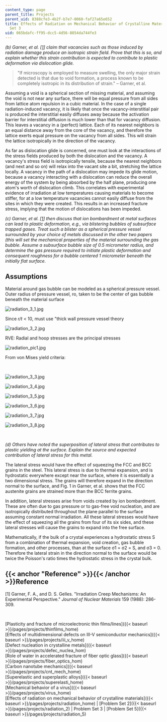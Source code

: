 ```yaml
---
content_type: page
parent_title: Projects
parent_uid: 8388cfe3-4b2f-b7e7-0060-faf27a65e652
title: Effects of Radiation on Mechanical Behavior of Crystalline Materials - Problem
  Set 3
uid: 065bdafc-ff95-dcc5-4d56-8854da744fe3
---
```


_(b) Garner, et al. \[[1](#Reference)\] claim that vacancies such as those induced by radiation damage produce an isotropic strain field. Prove that this is so, and explain whether this strain contribution is expected to contribute to plastic deformation via dislocation glide._

> "If microscopy is employed to measure swelling, the only major strain detected is that due to void formation, a process known to be completely isotropic in its distribution of strain." – Garner, et al.

Assuming a void is a spherical section of missing material, and assuming the void is not near any surface, there will be equal pressure from all sides from lattice atom repulsion in a cubic material. In the case of a single radiation-induced vacancy, it is likely that once the vacancy-interstitial pair is produced the interstitial easily diffuses away because the activation barrier for interstitial diffusion is much lower than that for vacancy diffusion. This leaves a vacancy in a (perfect) lattice. Each of its nearest neighbors is an equal distance away from the core of the vacancy, and therefore the lattice exerts equal pressure on the vacancy from all sides. This will strain the lattice isotropically in the direction of the vacancy.

As far as dislocation glide is concerned, one must look at the interactions of the stress fields produced by both the dislocation and the vacancy. A vacancy's stress field is isotropically tensile, because the nearest neighbors (and next and so on) will relax into the vacant site a bit, stretching the lattice locally. A vacancy in the path of a dislocation may impede its glide motion, because a vacancy interacting with a dislocation can reduce the overall energy of the system by being absorbed by the half plane, producing one atom's worth of dislocation climb. This correlates with experimental evidence of irradiation at low temperatures causing materials to become stiffer, for at a low temperature vacancies cannot easily diffuse from the sites in which they were created. This results in an increased fracture stress, implying that the motion of dislocations has been impeded.

_(c) Garner, et al. \[[1](#Reference)\] then discuss that ion bombardment at metal surfaces can lead to plastic deformation, e.g., via blistering bubbles of subsurface trapped gases. Treat such a blister as a spherical pressure vessel surrounded by your choice of metals discussed in the other two papers (this will set the mechanical properties of the material surrounding the gas bubble. Assume a subsurface bubble size of 0.5 micrometer radius, and determine the gas pressure required to initiate plastic deformation and consequent roughness for a bubble centered 1 micrometer beneath the initially flat surface._

Assumptions
-----------

Material around gas bubble can be modeled as a spherical pressure vessel. Outer radius of pressure vessel, ro, taken to be the center of gas bubble beneath the material surface

![radiation_3_1.jpg](/courses/materials-science-and-engineering/3-22-mechanical-behavior-of-materials-spring-2008/projects/radiation_3_1.jpg)

Since _r/t_ \< 10, must use "thick wall pressure vessel theory

![radiation_3_2.jpg](/courses/materials-science-and-engineering/3-22-mechanical-behavior-of-materials-spring-2008/projects/radiation_3_2.jpg)

RVE: Radial and hoop stresses are the principal stresses

![radiation_pic1.jpg](/courses/materials-science-and-engineering/3-22-mechanical-behavior-of-materials-spring-2008/projects/radiation_pic1.jpg)

From von Mises yield criteria:

  
 

![radiation_3_3.jpg](/courses/materials-science-and-engineering/3-22-mechanical-behavior-of-materials-spring-2008/projects/radiation_3_3.jpg)

![radiation_3_4.jpg](/courses/materials-science-and-engineering/3-22-mechanical-behavior-of-materials-spring-2008/projects/radiation_3_4.jpg)

![radiation_3_5.jpg](/courses/materials-science-and-engineering/3-22-mechanical-behavior-of-materials-spring-2008/projects/radiation_3_5.jpg)

![radiation_3_6.jpg](/courses/materials-science-and-engineering/3-22-mechanical-behavior-of-materials-spring-2008/projects/radiation_3_6.jpg)

![radiation_3_7.jpg](/courses/materials-science-and-engineering/3-22-mechanical-behavior-of-materials-spring-2008/projects/radiation_3_7.jpg)

![radiation_3_8.jpg](/courses/materials-science-and-engineering/3-22-mechanical-behavior-of-materials-spring-2008/projects/radiation_3_8.jpg)

  
 

_(d) Others have noted the superposition of lateral stress that contributes to plastic yielding at the surface. Explain the source and expected contribution of lateral stress for this metal._

The lateral stress would have the effect of squeezing the FCC and BCC grains in the steel. This lateral stress is due to thermal expansion, and is hydrostatic everywhere except near the surface, where it is essentially a two dimensional stress. The grains will therefore expand in the direction normal to the surface, and Fig. 1 in Garner, et al. shows that the FCC austenite grains are strained more than the BCC ferrite grains.

In addition, lateral stresses arise from voids created by ion bombardment. These are often due to gas pressure or to gas-free void nucleation, and are isotropically distributed throughout the plane parallel to the surface assuming constant normal irradiation. All these lateral stresses would have the effect of squeezing all the grains from four of its six sides, and these lateral stresses will cause the grains to expand into the free surface.

Mathematically, if the bulk of a crystal experiences a hydrostatic stress S from a combination of thermal expansion, void creation, gas bubble formation, and other processes, than at the surface σ1 = σ2 = S, and σ3 = 0. Therefore the lateral strain in the direction normal to the surface would be twice the Poisson's ratio times the hydrostatic stress in the crystal bulk.

{{< anchor "Reference" >}}{{< /anchor >}}Reference
--------------------------------------------------

\[1\] Garner, F. A., and D. S. Gelles. "Irradiation Creep Mechanisms: An Experimental Perspective." _Journal of Nuclear Materials_ 159 (1988): 286-309.

  
  
 

[Plasticity and fracture of microelectronic thin films/lines]({{< baseurl >}}/pages/projects/thinfilms_home)  
[Effects of multidimensional defects on III-V semiconductor mechanics]({{< baseurl >}}/pages/projects/iii_v_home)  
[Defect nucleation in crystalline metals]({{< baseurl >}}/pages/projects/defec_nuclea_hom)  
[Role of water in accelerated fracture of fiber optic glass]({{< baseurl >}}/pages/projects/fiber_optics_hom)  
[Carbon nanotube mechanics]({{< baseurl >}}/pages/projects/cnt_mech_home)  
[Superelastic and superplastic alloys]({{< baseurl >}}/pages/projects/superelasti_home)  
[Mechanical behavior of a virus]({{< baseurl >}}/pages/projects/virus_home)  
[Effects of radiation on mechanical behavior of crystalline materials]({{< baseurl >}}/pages/projects/radiation_home) | [Problem Set 2]({{< baseurl >}}/pages/projects/radiation_2) | Problem Set 3 | [Problem Set 5]({{< baseurl >}}/pages/projects/radiation_5)